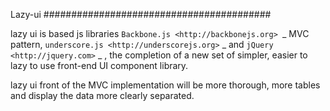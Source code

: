 Lazy-ui
#########################################


lazy ui is based js libraries `Backbone.js <http://backbonejs.org> `_ MVC pattern, `underscore.js <http://underscorejs.org>` _ and `jQuery <http://jquery.com>` _ , the completion of a new set of simpler, easier to lazy to use front-end UI component library.

lazy ui front of the MVC implementation will be more thorough, more tables and display the data more clearly separated.
